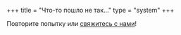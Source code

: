 +++
title = "Что-то пошло не так…"
type = "system"
+++

Повторите попытку или [свяжитесь с нами](mailto:pkforum@m3ra.ru)!
